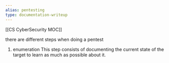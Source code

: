 ```yaml
---
alias: pentesting
type: documentation-writeup
---
```

[[CS CyberSecurity MOC]]

there are different steps when doing a pentest 

1. enumeration
   This step consists of documenting the current state of the target to learn as much as possible about it.